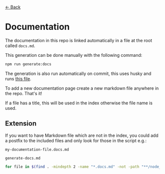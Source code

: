 [<- Back](../docs.md)

# Documentation

The documentation in this repo is linked automatically in a file at the root called `docs.md`.

This generation can be done manually with the following command:

```bash
npm run generate:docs
```

The generation is also run automatically on commit, this uses husky and runs [this file](../.husky/pre-commit).

To add a new documentation page create a new markdown file anywhere in the repo. That's it!

If a file has a title, this will be used in the index otherwise the file name is used.

## Extension

If you want to have Markdown file which are not in the index, you could add a postfix to the included files and only look for those in the script e.g.:

`my-documentation-file.docs.md`

`generate-docs.md`

```bash
for file in $(find . -mindepth 2 -name "*.docs.md" -not -path "**/node_modules/*"  -type f); do
```
